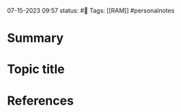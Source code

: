 07-15-2023 09:57
status: #📝
Tags: [[RAM]] #personalnotes 

# Summary 


# Topic title 


# References
